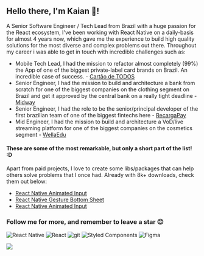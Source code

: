 ## Hello there, I'm Kaian 👋!

A Senior Software Engineer / Tech Lead from Brazil with a huge passion for the React ecosystem, I've been working with React Native on a daily-basis for almost 4 years now, which gave me the experience to build high quality solutions for the most diverse and complex problems out there. Throughout my career i was able to get in touch with incredible challenges such as:

- Mobile Tech Lead, I had the mission to refactor almost completely (99%) the App of one of the biggest private-label card brands on Brazil. An incredible case of success. - [Cartão de TODOS](https://cartaodetodos.com.br/)
- Senior Engineer, I had the mission to build and architecture a bank from scratch for one of the biggest companies on the clothing segment on Brazil and get it approved by the central bank on a really tight deadline - [Midway](https://www.midway.com.br/)
- Senior Engineer, I had the role to be the senior/principal developer of the first brazilian team of one of the biggest fintechs here - [RecargaPay](https://recargapay.com.br/)
- Mid Engineer, I had the mission to build and architecture a VoD/live streaming platform for one of the biggest companies on the cosmetics segment - [WellaEdu](https://www.wellaedu.com.br/)

#### These are some of the most remarkable, but only a short part of the list! :D

Apart from paid projects, I love to create some libs/packages that can help others solve problems that I once had. Already with 8k+ downloads, check them out below:

- [React Native Animated Input](https://github.com/kcotias/react-native-animated-progress)
- [React Native Gesture Bottom Sheet](https://github.com/kcotias/react-native-gesture-bottom-sheet)
- [React Native Animated Input](https://github.com/kcotias/react-native-animated-input)

### Follow me for more, and remember to leave a star 😊

<p>
  <img alt="React Native" src="https://img.shields.io/badge/-React_Native-45b8d8?style=flat-rounded&logo=react&logoColor=white" />
  <img alt="React" src="https://img.shields.io/badge/-React-20242a?style=flat-rounded&logo=react&logoColor=61dafb" />
  <img alt="git" src="https://img.shields.io/badge/-Git-F05032?style=flat-rounded&logo=git&logoColor=white" />
  <img alt="Styled Components" src="https://img.shields.io/badge/-Styled_Components-db7092?style=flat-rounded&logo=styled-components&logoColor=white" />
  <img alt="Figma" src="https://img.shields.io/badge/-Figma-111111?style=flat-rounded&logo=Figma&logoColor=white" />
</p>

  <img align="center" src="https://github-readme-stats.vercel.app/api?username=kcotias&show_icons=true&theme=vue-dark&count_private=true" />

